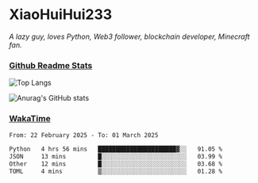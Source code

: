 # XiaoHuiHui233

*A lazy guy, loves Python, Web3 follower, blockchain developer, Minecraft fan.*

### [Github Readme Stats](https://github.com/anuraghazra/github-readme-stats)

![Top Langs](https://github-readme-stats.vercel.app/api/top-langs/?username=XiaoHuiHui233&layout=compact&theme=github_dark)

![Anurag's GitHub stats](https://github-readme-stats.vercel.app/api?username=XiaoHuiHui233&show_icons=true&theme=github_dark)

### [WakaTime](https://wakatime.com)

<!--START_SECTION:waka-->

```txt
From: 22 February 2025 - To: 01 March 2025

Python   4 hrs 56 mins   ██████████████████████▓░░   91.05 %
JSON     13 mins         █░░░░░░░░░░░░░░░░░░░░░░░░   03.99 %
Other    12 mins         █░░░░░░░░░░░░░░░░░░░░░░░░   03.68 %
TOML     4 mins          ▒░░░░░░░░░░░░░░░░░░░░░░░░   01.28 %
```

<!--END_SECTION:waka-->
